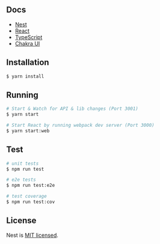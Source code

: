 ## Docs

- [Nest](https://github.com/nestjs/nest) 
- [React](https://github.com/facebook/react)
- [TypeScript](https://www.typescriptlang.org/)
- [Chakra UI](https://chakra-ui.com/docs/getting-started)

## Installation

```zsh
$ yarn install
```

## Running

```bash
# Start & Watch for API & lib changes (Port 3001)
$ yarn start

# Start React by running webpack dev server (Port 3000)
$ yarn start:web
```

## Test

```bash
# unit tests
$ npm run test

# e2e tests
$ npm run test:e2e

# test coverage
$ npm run test:cov
```

## License

Nest is [MIT licensed](LICENSE).
